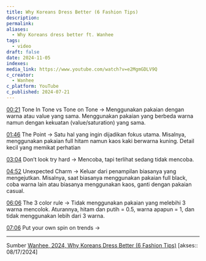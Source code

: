 ```yaml
---
title: Why Koreans Dress Better (6 Fashion Tips)
description: 
permalink: 
aliases:
  - Why Koreans dress better ft. Wanhee
tags:
  - video
draft: false
date: 2024-11-05
indexes: 
media_link: https://www.youtube.com/watch?v=e2MgmGDLV9Q
c_creator:
  - Wanhee
c_platform: YouTube
c_published: 2024-07-21
---
```

[00:21](https://www.youtube.com/watch?t=21&v=e2MgmGDLV9Q)
Tone In Tone vs Tone on Tone → Menggunakan pakaian dengan warna atau value yang sama. Menggunakan pakaian yang berbeda warna namun dengan kekuatan (value/saturation) yang sama.

[01:46](https://www.youtube.com/watch?t=106&v=e2MgmGDLV9Q)
The Point → Satu hal yang ingin dijadikan fokus utama. Misalnya, menggunakan pakaian full hitam namun kaos kaki berwarna kuning. Detail kecil yang memikat perhatian

[03:04](https://www.youtube.com/watch?t=184&v=e2MgmGDLV9Q)
Don’t look try hard → Mencoba, tapi terlihat sedang tidak mencoba.

[04:52](https://www.youtube.com/watch?t=292&v=e2MgmGDLV9Q)
Unexpected Charm → Keluar dari penampilan biasanya yang mengejutkan. Misalnya, saat biasanya menggunakan pakaian full black, coba warna lain atau biasanya menggunakan kaos, ganti dengan pakaian casual.

[06:06](https://www.youtube.com/watch?t=366&v=e2MgmGDLV9Q)
The 3 color rule → Tidak menggunakan pakaian yang melebihi 3 warna mencolok. Aturannya, hitam dan putih = 0.5, warna apapun = 1, dan tidak menggunakan lebih dari 3 warna.

[07:06](https://www.youtube.com/watch?t=426&v=e2MgmGDLV9Q)
 Put your own spin on trends → 



---
Sumber [Wanhee, 2024, Why Koreans Dress Better (6 Fashion Tips)](https://www.youtube.com/watch?v=e2MgmGDLV9Q) [akses:: 08/17/2024]